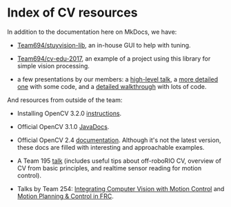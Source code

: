 # Index of CV resources

In addition to the documentation here on MkDocs, we have:

- [Team694/stuyvision-lib](https://github.com/Team694/stuyvision-lib),
  an in-house GUI to help with tuning.

- [Team694/cv-edu-2017](https://github.com/Team694/cv-edu-2017), an example
  of a project using this library for simple vision processing.

- a few presentations by our members:
a [high-level talk](https://docs.google.com/a/stuypulse.com/presentation/d/1KvPWpPO9rFjTZ3nKJy4rmbvxRiOo2EwrciE0fggv8xM/edit?usp=sharing),
a [more detailed one](https://docs.google.com/presentation/d/1ypONXF9mDQCF5lwWJmh5qIlvkGRBtAW8zupJt7juPxQ/edit?usp=sharing) with some code, and
a [detailed walkthrough](https://docs.google.com/presentation/d/1-cAMxt7CmLMxYLiy3ehwWjKNabUQSgUoh-1C9Oaaq1g/edit?usp=sharing) with lots of code.

And resources from outside of the team:

- Installing OpenCV 3.2.0 [instructions](https://milq.github.io/install-opencv-ubuntu-debian/).

- Official OpenCV 3.1.0 [JavaDocs](http://docs.opencv.org/java/3.1.0/).

- Official OpenCV 2.4 [documentation](http://docs.opencv.org/2.4/index.html).
  Although it's not the latest version, these docs are filled with interesting
  and approachable examples.

- A Team 195 [talk](https://youtu.be/bsuZq1mvwio) (includes useful tips about
  off-roboRIO CV, overview of CV from basic principles, and realtime
  sensor reading for motion control).

- Talks by Team 254: [Integrating Computer Vision with Motion Control](https://www.team254.com/documents/vision-control/)
  and [Motion Planning & Control in FRC](https://youtu.be/8319J1BEHwM).
